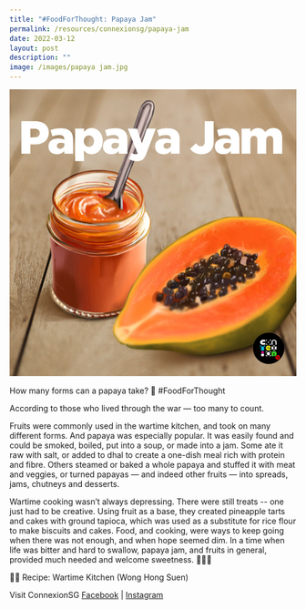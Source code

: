 ```yaml
---
title: "#FoodForThought: Papaya Jam"
permalink: /resources/connexionsg/papaya-jam
date: 2022-03-12
layout: post
description: ""
image: /images/papaya jam.jpg
---
```

![](/images/papaya%20jam.jpg)

How many forms can a papaya take? 🤔 #FoodForThought

According to those who lived through the war — too many to count.

Fruits were commonly used in the wartime kitchen, and took on many different forms. And papaya was especially popular. It was easily found and could be smoked, boiled, put into a soup, or made into a jam. Some ate it raw with salt, or added to dhal to create a one-dish meal rich with protein and fibre. Others steamed or baked a whole papaya and stuffed it with meat and veggies, or turned papayas — and indeed other fruits — into spreads, jams, chutneys and desserts.

Wartime cooking wasn’t always depressing. There were still treats -- one just had to be creative. Using fruit as a base, they created pineapple tarts and cakes with ground tapioca, which was used as a substitute for rice flour to make biscuits and cakes.
Food, and cooking, were ways to keep going when there was not enough, and when hope seemed dim. In a time when life was bitter and hard to swallow, papaya jam, and fruits in general, provided much needed and welcome sweetness. 🍍🍎🍋

🧑‍🍳 Recipe: Wartime Kitchen (Wong Hong Suen)

Visit ConnexionSG [Facebook](https://www.facebook.com/ConnexionSG) | [Instagram](https://www.instagram.com/connexionsg/)